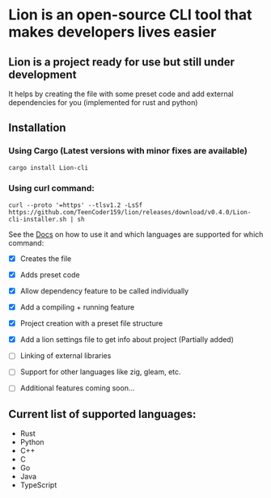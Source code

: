 # Lion is an open-source CLI tool that makes developers lives easier
## Lion is a project ready for use but still under development
It helps by creating the file with some preset code and add external dependencies for you (implemented for rust and python)

## Installation

### Using Cargo (Latest versions with minor fixes are available)
```bash
cargo install Lion-cli
```
### Using curl command:
```curl
curl --proto '=https' --tlsv1.2 -LsSf https://github.com/TeenCoder159/lion/releases/download/v0.4.0/Lion-cli-installer.sh | sh
```


See the
[Docs](DOCS.md)
on how to use it and which languages are supported for which command:

- [x] Creates the file
- [x] Adds preset code
- [x] Allow dependency feature to be called individually
- [x] Add a compiling + running feature
- [x] Project creation with a preset file structure
- [x] Add a lion settings file to get info about project (Partially added)


- [ ] Linking of external libraries
- [ ] Support for other languages like zig, gleam, etc.
- [ ] Additional features coming soon...

## Current list of supported languages:
  - Rust
  - Python
  - C++
  - C
  - Go
  - Java
  - TypeScript
